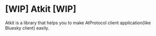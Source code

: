 # [WIP] Atkit [WIP]

Atkit is a library that helps you to make AtProtocol client application(like Bluesky client) easily.
